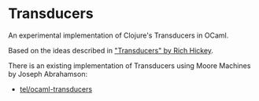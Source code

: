 # Transducers

An experimental implementation of Clojure's Transducers in OCaml.

Based on the ideas described in ["Transducers" by Rich Hickey](https://www.youtube.com/watch?v=6mTbuzafcII).

There is an existing implementation of Transducers using Moore Machines by Joseph Abrahamson:

- [tel/ocaml-transducers](https://github.com/tel/ocaml-transducers)
